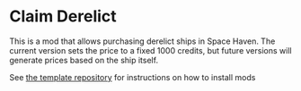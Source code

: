 # Claim Derelict
This is a mod that allows purchasing derelict ships in Space Haven. The current version sets the price to a fixed 1000 credits, but future versions will generate prices based on the ship itself.

See [the template repository](https://github.com/CyanBlob/SpaceHaven_ClaimDerelict#adding-mods--running-the-game) for instructions on how to install mods
